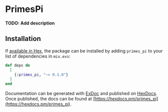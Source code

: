# PrimesPi

**TODO: Add description**

## Installation

If [available in Hex](https://hex.pm/docs/publish), the package can be installed
by adding `primes_pi` to your list of dependencies in `mix.exs`:

```elixir
def deps do
  [
    {:primes_pi, "~> 0.1.0"}
  ]
end
```

Documentation can be generated with [ExDoc](https://github.com/elixir-lang/ex_doc)
and published on [HexDocs](https://hexdocs.pm). Once published, the docs can
be found at [https://hexdocs.pm/primes_pi](https://hexdocs.pm/primes_pi).


